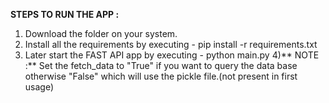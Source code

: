 **STEPS TO RUN THE APP :**
1) Download the folder on your system.
2) Install all the requirements by executing - pip install -r requirements.txt
3) Later start the FAST API app by executing - python main.py
4)** NOTE :** Set the fetch_data to "True" if you want to query the data base otherwise "False" which will use the pickle file.(not present in first usage)

